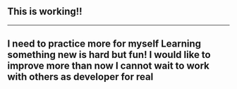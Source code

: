 ## This is working!!

---
I need to practice more for myself
Learning something new is hard but fun!
I would like to improve more than now
I cannot wait to work with others as developer for real
---
